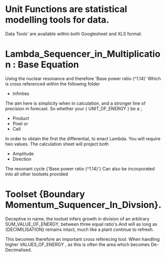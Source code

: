 # Unit Functions are statistical modelling tools for data.

Data Tools' are available within both Googlesheet and XLS format. 

# Lambda_Sequencer_in_Multiplication : Base Equation 

Using the nuclear resonance and therefore 'Base power ratio (^1.14)' 
Which is cross referenced within the following folder 

* Infinties 

The aim here is simplicity when in calculation, and a stronger line of precision in forecast. 
So whether your { UNIT_OF_ENERGY } be a ;

* Product
* Pixel or
* Cell

In order to obtain the first the differential, to enact Lambda. You will require two values. The calculation sheet will project both 

* Amplitude
* Direction 

The resonant cycle {'Base power ratio (^1.14)'} Can also be incorporated into all other toolsets provided


# Toolset {Boundary Momentum_Suquencer_In_Divsion}.

Deceptive in name, the toolset infers growth in division of an arbitrary SUM_VALUE_OF_ENERGY, 
between three equal ratio's.And will as long as {DECIMILISATION} remains intact, much like a plant continue to refresh. 

This becomes therefore an important cross referecing tool. 
When handling higher VALUES_OF_ENERGY , as this is often the area which becomes De-Decimalised.
